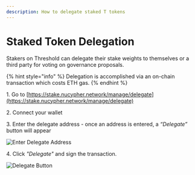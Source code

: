 ```yaml
---
description: How to delegate staked T tokens
---
```


# Staked Token Delegation

Stakers on Threshold can delegate their stake weights to themselves or a third party for voting on governance proposals.

{% hint style="info" %}
Delegation is accomplished via an on-chain transaction which costs ETH gas.
{% endhint %}

1. Go to [https://stake.nucypher.network/manage/delegate](https://stake.nucypher.network/manage/delegate)

2\. Connect your wallet

3\. Enter the delegate address - once an address is entered, a _“Delegate”_ button will appear

<div align="left">

<img src="../../.gitbook/assets/gov-stake-enter-delegate.jpeg" alt="Enter Delegate Address">

</div>

4\. Click _"Delegate"_ and sign the transaction.

<div align="left">

<img src="../../.gitbook/assets/gov-stake-delegate.jpeg" alt="Delegate Button">

</div>
